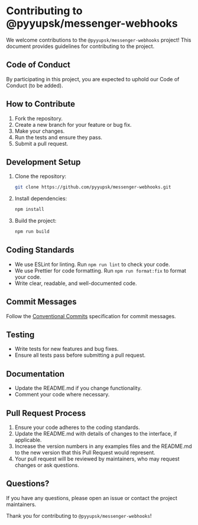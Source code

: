 # Contributing to @pyyupsk/messenger-webhooks

We welcome contributions to the `@pyyupsk/messenger-webhooks` project! This document provides guidelines for contributing to the project.

## Code of Conduct

By participating in this project, you are expected to uphold our Code of Conduct (to be added).

## How to Contribute

1. Fork the repository.
2. Create a new branch for your feature or bug fix.
3. Make your changes.
4. Run the tests and ensure they pass.
5. Submit a pull request.

## Development Setup

1. Clone the repository:
   ```bash
   git clone https://github.com/pyyupsk/messenger-webhooks.git
   ```
2. Install dependencies:
   ```bash
   npm install
   ```
3. Build the project:
   ```bash
   npm run build
   ```

## Coding Standards

- We use ESLint for linting. Run `npm run lint` to check your code.
- We use Prettier for code formatting. Run `npm run format:fix` to format your code.
- Write clear, readable, and well-documented code.

## Commit Messages

Follow the [Conventional Commits](https://www.conventionalcommits.org/) specification for commit messages.

## Testing

- Write tests for new features and bug fixes.
- Ensure all tests pass before submitting a pull request.

## Documentation

- Update the README.md if you change functionality.
- Comment your code where necessary.

## Pull Request Process

1. Ensure your code adheres to the coding standards.
2. Update the README.md with details of changes to the interface, if applicable.
3. Increase the version numbers in any examples files and the README.md to the new version that this Pull Request would represent.
4. Your pull request will be reviewed by maintainers, who may request changes or ask questions.

## Questions?

If you have any questions, please open an issue or contact the project maintainers.

Thank you for contributing to `@pyyupsk/messenger-webhooks`!
